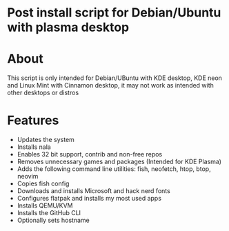 # Post install script for Debian/Ubuntu with plasma desktop

# About
This script is only intended for Debian/UBuntu with KDE desktop, KDE neon and Linux Mint with Cinnamon desktop, it may not work as intended with other desktops or distros

# Features
* Updates the system
* Installs nala
* Enables 32 bit support, contrib and non-free repos
* Removes unnecessary games and packages (Intended for KDE Plasma)
* Adds the following command line utilities: fish, neofetch, htop, btop, neovim
* Copies fish config
* Downloads and installs Microsoft and hack nerd fonts
* Configures flatpak and installs my most used apps
* Installs QEMU/KVM
* Installs the GitHub CLI
* Optionally sets hostname